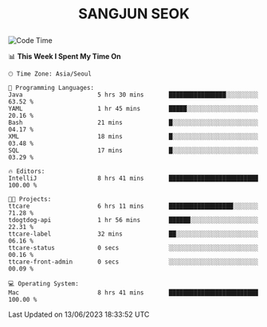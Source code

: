 <h1>
 <p align="center">
   SANGJUN SEOK
 </p>
</h1>

<!--START_SECTION:waka-->
![Code Time](http://img.shields.io/badge/Code%20Time-2%2C623%20hrs%2040%20mins-blue)

📊 **This Week I Spent My Time On** 

```text
🕑︎ Time Zone: Asia/Seoul

💬 Programming Languages: 
Java                     5 hrs 30 mins       ████████████████░░░░░░░░░   63.52 % 
YAML                     1 hr 45 mins        █████░░░░░░░░░░░░░░░░░░░░   20.16 % 
Bash                     21 mins             █░░░░░░░░░░░░░░░░░░░░░░░░   04.17 % 
XML                      18 mins             █░░░░░░░░░░░░░░░░░░░░░░░░   03.48 % 
SQL                      17 mins             █░░░░░░░░░░░░░░░░░░░░░░░░   03.29 % 

🔥 Editors: 
IntelliJ                 8 hrs 41 mins       █████████████████████████   100.00 % 

🐱‍💻 Projects: 
ttcare                   6 hrs 11 mins       ██████████████████░░░░░░░   71.28 % 
tdogtdog-api             1 hr 56 mins        ██████░░░░░░░░░░░░░░░░░░░   22.31 % 
ttcare-label             32 mins             ██░░░░░░░░░░░░░░░░░░░░░░░   06.16 % 
ttcare-status            0 secs              ░░░░░░░░░░░░░░░░░░░░░░░░░   00.16 % 
ttcare-front-admin       0 secs              ░░░░░░░░░░░░░░░░░░░░░░░░░   00.09 % 

💻 Operating System: 
Mac                      8 hrs 41 mins       █████████████████████████   100.00 % 
```


 Last Updated on 13/06/2023 18:33:52 UTC
<!--END_SECTION:waka-->
